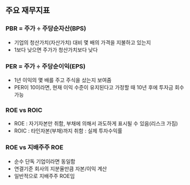 ## 주요 재무지표

### PBR = 주가 ÷ 주당순자산(BPS)
- 기업의 청산가치(자산가치) 대비 몇 배의 가격을 지불하고 있는지
- 1보다 낮으면 주가가 청산가치보다 낮다

### PER = 주가 ÷ 주당순이익(EPS)
- 1년 이익의 몇 배를 주고 주식을 샀는지 보여줌
- PER이 10이라면, 현재 이익 수준이 유지된다고 가정할 때 10년 후에 투자금 회수 가능

### ROE vs ROIC
- ROE : 자기자본만 취함, 부채에 의해서 과도하게 표시될 수 있음(리스크 가짐)
- ROIC : 타인자본(부채)까지 취함 : 실제 투자수익률

### ROE vs 지배주주 ROE
- 순수 단독 기업이라면 동일함
- 연결기준 회사의 지분율만큼 자본/이익 계산
- 일반적으로 지배주주 ROE임
